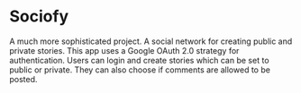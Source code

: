 # Sociofy
A much more sophisticated project. A social network for creating public and private stories.   This app uses a Google OAuth 2.0 strategy for authentication. Users can login and create stories which can be set to public or private. They can also choose if comments are allowed to be posted. 
